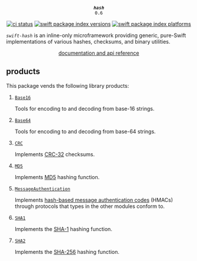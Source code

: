 <div align="center">

***`hash`***<br>`0.6`

[![ci status](https://github.com/tayloraswift/swift-hash/actions/workflows/ci.yml/badge.svg)](https://github.com/tayloraswift/swift-hash/actions/workflows/ci.yml)
[![swift package index versions](https://img.shields.io/endpoint?url=https%3A%2F%2Fswiftpackageindex.com%2Fapi%2Fpackages%2Ftayloraswift%2Fswift-hash%2Fbadge%3Ftype%3Dswift-versions)](https://swiftpackageindex.com/tayloraswift/swift-hash)
[![swift package index platforms](https://img.shields.io/endpoint?url=https%3A%2F%2Fswiftpackageindex.com%2Fapi%2Fpackages%2Ftayloraswift%2Fswift-hash%2Fbadge%3Ftype%3Dplatforms)](https://swiftpackageindex.com/tayloraswift/swift-hash)

</div>

*`swift-hash`* is an inline-only microframework providing generic, pure-Swift implementations of various hashes, checksums, and binary utilities.

<div align="center">

[documentation and api reference](https://swiftinit.org/docs/swift-hash)

</div>


## products

This package vends the following library products:

1.  [`Base16`](https://swiftinit.org/docs/swift-hash/base16)

    Tools for encoding to and decoding from base-16 strings.

1.  [`Base64`](https://swiftinit.org/docs/swift-hash/base64)

    Tools for encoding to and decoding from base-64 strings.

1.  [`CRC`](https://swiftinit.org/docs/swift-hash/crc)

    Implements [CRC-32](https://en.wikipedia.org/wiki/Cyclic_redundancy_check) checksums.

1.  [`MD5`](https://swiftinit.org/docs/swift-hash/md5)

    Implements [MD5](https://en.wikipedia.org/wiki/MD5) hashing function.

1.  [`MessageAuthentication`](Sources/MessageAuthentication)

    Implements [hash-based message authentication codes](https://en.wikipedia.org/wiki/HMAC) (HMACs) through protocols that types in the other modules conform to.

1.  [`SHA1`](https://swiftinit.org/docs/swift-hash/sha1)

    Implements the [SHA-1](https://en.wikipedia.org/wiki/SHA-1) hashing function.

1.  [`SHA2`](https://swiftinit.org/docs/swift-hash/sha2)

    Implements the [SHA-256](https://en.wikipedia.org/wiki/SHA-2) hashing function.
